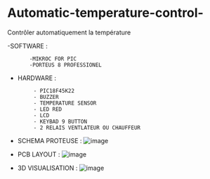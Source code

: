 # Automatic-temperature-control-
Contrôler  automatiquement  la  température  


-SOFTWARE : 

           -MIKROC FOR PIC 
           -PORTEUS 8 PROFESSIONEL
- HARDWARE : 
               
           - PIC18F45K22
           - BUZZER
           - TEMPERATURE SENSOR 
           - LED RED 
           - LCD 
           - KEYBAD 9 BUTTON 
           - 2 RELAIS VENTLATEUR OU CHAUFFEUR 
             
- SCHEMA PROTEUSE :
![image](https://user-images.githubusercontent.com/80831555/115291937-df3b8500-a144-11eb-91cc-04a0451ff3fa.png)


- PCB LAYOUT : 
![image](https://user-images.githubusercontent.com/80831555/115292134-1c077c00-a145-11eb-88c5-654af9eef9b4.png)


- 3D VISUALISATION : 
![image](https://user-images.githubusercontent.com/80831555/115292370-64269e80-a145-11eb-98fc-7cc3b6985ad5.png)
